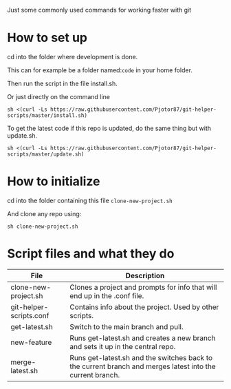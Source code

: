 Just some commonly used commands for working faster with git

# How to set up

cd into the folder where development is done.

This can for example be a folder named:```code``` in your home folder.

Then run the script in the file install.sh.

Or just directly on the command line
```
sh <(curl -Ls https://raw.githubusercontent.com/Pjotor87/git-helper-scripts/master/install.sh)
```

To get the latest code if this repo is updated, do the same thing but with update.sh.
```
sh <(curl -Ls https://raw.githubusercontent.com/Pjotor87/git-helper-scripts/master/update.sh)
```

# How to initialize

cd into the folder containing this file ```clone-new-project.sh```

And clone any repo using:
```
sh clone-new-project.sh
```

# Script files and what they do

| File | Description |
| - | - |
| clone-new-project.sh | Clones a project and prompts for info that will end up in the .conf file. |
| git-helper-scripts.conf | Contains info about the project. Used by other scripts. |
| get-latest.sh | Switch to the main branch and pull. |
| new-feature | Runs get-latest.sh and creates a new branch and sets it up in the central repo. |
| merge-latest.sh | Runs get-latest.sh and the switches back to the current branch and merges latest into the current branch. |
